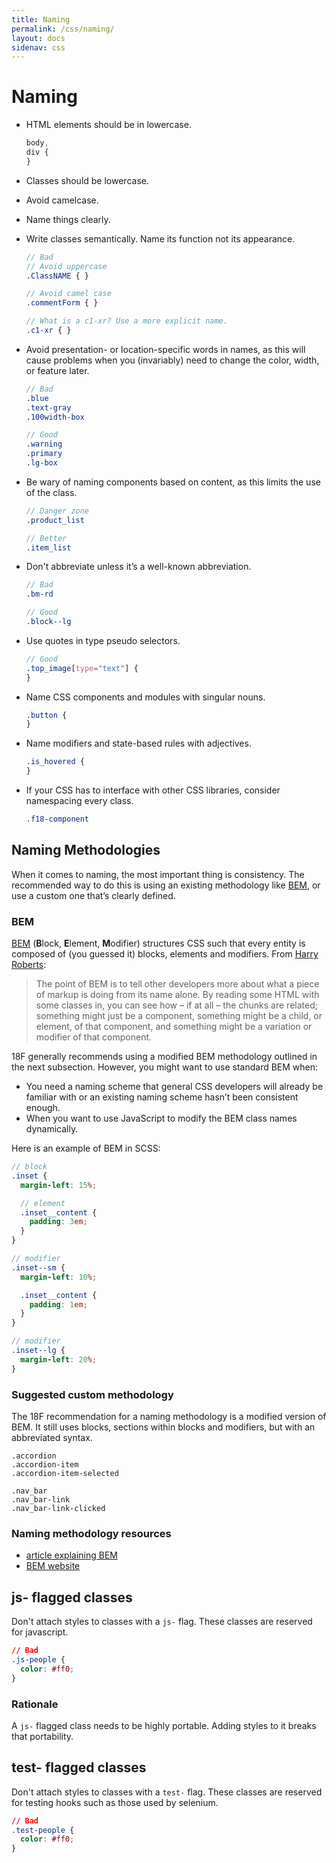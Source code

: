 ```yaml
---
title: Naming
permalink: /css/naming/
layout: docs
sidenav: css
---
```

# Naming
- HTML elements should be in lowercase.

  ```scss
  body,
  div {
  }
  ```

- Classes should be lowercase.
- Avoid camelcase.
- Name things clearly.
- Write classes semantically. Name its function not its appearance.

  ```scss
  // Bad
  // Avoid uppercase
  .ClassNAME { }

  // Avoid camel case
  .commentForm { }

  // What is a c1-xr? Use a more explicit name.
  .c1-xr { }
  ```

- Avoid presentation- or location-specific words in names, as this will cause
  problems when you (invariably) need to change the color, width, or feature
  later.

  ```scss
  // Bad
  .blue
  .text-gray
  .100width-box

  // Good
  .warning
  .primary
  .lg-box
  ```

- Be wary of naming components based on content, as this limits the use of the
  class.

  ```scss
  // Danger zone
  .product_list

  // Better
  .item_list
  ```

- Don't abbreviate unless it’s a well-known abbreviation.

  ```scss
  // Bad
  .bm-rd

  // Good
  .block--lg
  ```

- Use quotes in type pseudo selectors.

  ```scss
  // Good
  .top_image[type="text"] {
  }
  ```

- Name CSS components and modules with singular nouns.

  ```scss
  .button {
  }
  ```

- Name modifiers and state-based rules with adjectives.

  ```scss
  .is_hovered {
  }
  ```

- If your CSS has to interface with other CSS libraries, consider namespacing
  every class.

  ```css
  .f18-component
  ```


## Naming Methodologies

When it comes to naming, the most important thing is consistency. The
recommended way to do this is using an existing methodology like [BEM](#BEM),
or use a custom one that’s clearly defined.

### BEM

[BEM][BEM] (**B**lock, **E**lement, **M**odifier) structures CSS such that
every entity is composed of (you guessed it) blocks, elements and modifiers.
From [Harry Roberts][mindbemding]:

> The point of BEM is to tell other developers more about what a piece of
> markup is doing from its name alone. By reading some HTML with some classes
> in, you can see how – if at all – the chunks are related; something might
> just be a component, something might be a child, or element, of that
> component, and something might be a variation or modifier of that component.

18F generally recommends using a modified BEM methodology outlined in the next
subsection. However, you might want to use standard BEM when:

* You need a naming scheme that general CSS developers will already be familiar
  with or an existing naming scheme hasn’t been consistent enough.
* When you want to use JavaScript to modify the BEM class names dynamically.

Here is an example of BEM in SCSS:

```scss
// block
.inset {
  margin-left: 15%;

  // element
  .inset__content {
    padding: 3em;
  }
}

// modifier
.inset--sm {
  margin-left: 10%;

  .inset__content {
    padding: 1em;
  }
}

// modifier
.inset--lg {
  margin-left: 20%;
}
```


### Suggested custom methodology

The 18F recommendation for a naming methodology is a modified version of BEM.
It still uses blocks, sections within blocks and modifiers, but with an
abbreviated syntax.

```
.accordion
.accordion-item
.accordion-item-selected

.nav_bar
.nav_bar-link
.nav_bar-link-clicked
```



### Naming methodology resources
- [article explaining BEM][mindbemding]
- [BEM website][BEM]


## js- flagged classes
Don't attach styles to classes with a `js-` flag. These classes are reserved for javascript.

```css
// Bad
.js-people {
  color: #ff0;
}
```

### Rationale
A `js-` flagged class needs to be highly portable. Adding styles to it breaks that portability.

## test- flagged classes
Don't attach styles to classes with a `test-` flag. These classes are reserved for testing hooks such as those used by selenium.

```css
// Bad
.test-people {
  color: #ff0;
}
```


[BEM]: https://en.bem.info/method/
[mindbemding]: http://csswizardry.com/2013/01/mindbemding-getting-your-head-round-bem-syntax/
